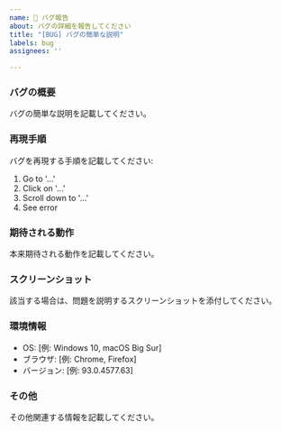 ```yaml
---
name: 🐛 バグ報告
about: バグの詳細を報告してください
title: "[BUG] バグの簡単な説明"
labels: bug
assignees: ''

---
```


### バグの概要
バグの簡単な説明を記載してください。

### 再現手順
バグを再現する手順を記載してください:
1. Go to '...'
2. Click on '...'
3. Scroll down to '...'
4. See error

### 期待される動作
本来期待される動作を記載してください。

### スクリーンショット
該当する場合は、問題を説明するスクリーンショットを添付してください。

### 環境情報
- OS: [例: Windows 10, macOS Big Sur]
- ブラウザ: [例: Chrome, Firefox]
- バージョン: [例: 93.0.4577.63]

### その他
その他関連する情報を記載してください。

